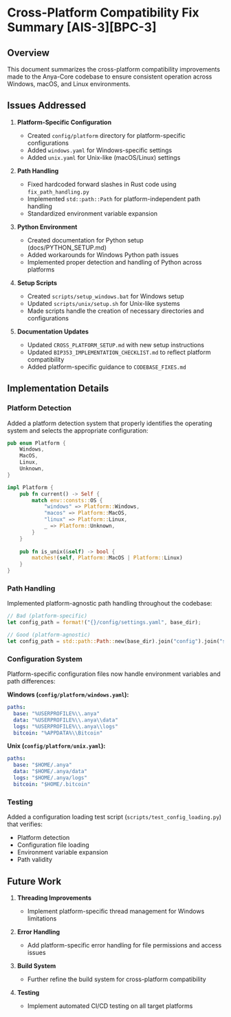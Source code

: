 # Cross-Platform Compatibility Fix Summary [AIS-3][BPC-3]

## Overview

This document summarizes the cross-platform compatibility improvements made to the Anya-Core codebase to ensure consistent operation across Windows, macOS, and Linux environments.

## Issues Addressed

1. **Platform-Specific Configuration**
   - Created `config/platform` directory for platform-specific configurations
   - Added `windows.yaml` for Windows-specific settings
   - Added `unix.yaml` for Unix-like (macOS/Linux) settings

2. **Path Handling**
   - Fixed hardcoded forward slashes in Rust code using `fix_path_handling.py`
   - Implemented `std::path::Path` for platform-independent path handling
   - Standardized environment variable expansion

3. **Python Environment**
   - Created documentation for Python setup (docs/PYTHON_SETUP.md)
   - Added workarounds for Windows Python path issues
   - Implemented proper detection and handling of Python across platforms

4. **Setup Scripts**
   - Created `scripts/setup_windows.bat` for Windows setup
   - Updated `scripts/unix/setup.sh` for Unix-like systems
   - Made scripts handle the creation of necessary directories and configurations

5. **Documentation Updates**
   - Updated `CROSS_PLATFORM_SETUP.md` with new setup instructions
   - Updated `BIP353_IMPLEMENTATION_CHECKLIST.md` to reflect platform compatibility
   - Added platform-specific guidance to `CODEBASE_FIXES.md`

## Implementation Details

### Platform Detection

Added a platform detection system that properly identifies the operating system and selects the appropriate configuration:

```rust
pub enum Platform {
    Windows,
    MacOS,
    Linux,
    Unknown,
}

impl Platform {
    pub fn current() -> Self {
        match env::consts::OS {
            "windows" => Platform::Windows,
            "macos" => Platform::MacOS,
            "linux" => Platform::Linux,
            _ => Platform::Unknown,
        }
    }
    
    pub fn is_unix(&self) -> bool {
        matches!(self, Platform::MacOS | Platform::Linux)
    }
}
```

### Path Handling

Implemented platform-agnostic path handling throughout the codebase:

```rust
// Bad (platform-specific)
let config_path = format!("{}/config/settings.yaml", base_dir);

// Good (platform-agnostic)
let config_path = std::path::Path::new(base_dir).join("config").join("settings.yaml");
```

### Configuration System

Platform-specific configuration files now handle environment variables and path differences:

**Windows (`config/platform/windows.yaml`):**

```yaml
paths:
  base: "%USERPROFILE%\\.anya"
  data: "%USERPROFILE%\\.anya\\data"
  logs: "%USERPROFILE%\\.anya\\logs"
  bitcoin: "%APPDATA%\\Bitcoin"
```

**Unix (`config/platform/unix.yaml`):**

```yaml
paths:
  base: "$HOME/.anya"
  data: "$HOME/.anya/data"
  logs: "$HOME/.anya/logs"
  bitcoin: "$HOME/.bitcoin"
```

### Testing

Added a configuration loading test script (`scripts/test_config_loading.py`) that verifies:

- Platform detection
- Configuration file loading
- Environment variable expansion
- Path validity

## Future Work

1. **Threading Improvements**
   - Implement platform-specific thread management for Windows limitations

2. **Error Handling**
   - Add platform-specific error handling for file permissions and access issues

3. **Build System**
   - Further refine the build system for cross-platform compatibility

4. **Testing**
   - Implement automated CI/CD testing on all target platforms 
